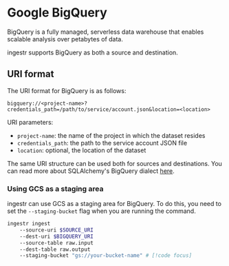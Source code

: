 # Google BigQuery
BigQuery is a fully managed, serverless data warehouse that enables scalable analysis over petabytes of data.

ingestr supports BigQuery as both a source and destination.

## URI format
The URI format for BigQuery is as follows:

```plaintext
bigquery://<project-name>?credentials_path=/path/to/service/account.json&location=<location>
```

URI parameters:
- `project-name`: the name of the project in which the dataset resides
- `credentials_path`: the path to the service account JSON file
- `location`: optional, the location of the dataset

The same URI structure can be used both for sources and destinations. You can read more about SQLAlchemy's BigQuery dialect [here](https://github.com/googleapis/python-bigquery-sqlalchemy?tab=readme-ov-file#connection-string-parameters).

### Using GCS as a staging area

ingestr can use GCS as a staging area for BigQuery. To do this, you need to set the `--staging-bucket` flag when you are running the command.

```bash
ingestr ingest 
    --source-uri $SOURCE_URI
    --dest-uri $BIGQUERY_URI
    --source-table raw.input 
    --dest-table raw.output
    --staging-bucket "gs://your-bucket-name" # [!code focus]
```

